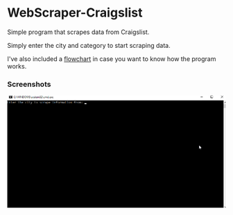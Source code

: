 # WebScraper-Craigslist
Simple program that scrapes data from Craigslist.

Simply enter the city and category to start scraping data.

I've also included a [flowchart](photos/FlowChart.png) in case you want to know how the program works.

### Screenshots

![screenshot](photos/screenshots/example.gif)